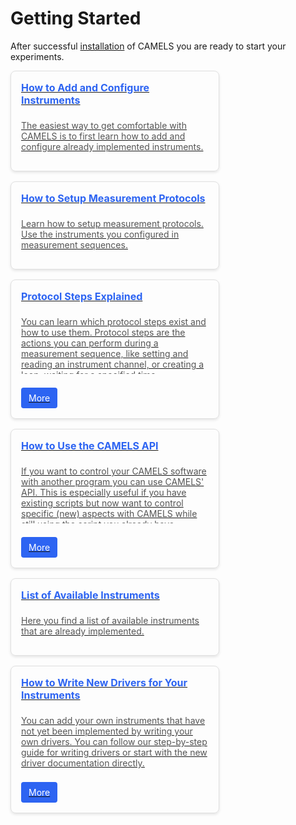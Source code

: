 <style>
.box-container {
  display: flex;
  gap: 16px;
  justify-content: start;
  flex-wrap: wrap;
}

.box {
  border: 1px solid #e0e0e0;
  padding: 16px;
  border-radius: 8px;
  min-width: 200px;
  max-width: 300px;
  flex-grow: 1;
  text-align: left;
  box-shadow: 0 2px 4px rgba(0, 0, 0, 0.1);
  transition: box-shadow 0.3s ease, max-height 0.3s ease; /* Add transition for height */
  position: relative;
  overflow: hidden;
  display: flex;
  flex-direction: column; /* Arrange content in a column */
  justify-content: flex-start; /* Align items at the start */
}

.box:hover {
  box-shadow: 0 4px 8px rgba(0, 0, 0, 0.2);
}

.box-title {
  font-size: 16px;
  font-weight: bold;
  color: #2d64f2;
  text-decoration: none;
  margin-bottom: 8px;
  display: block;
}

.box-content {
  font-size: 14px;
  color: #555;
  max-height: 92px; /* Initial height when not expanded */
  overflow: hidden;
  transition: max-height 0.3s ease; /* Smooth transition for expansion */
}

.box-content.expanded {
  max-height: 500px; /* Expand height when clicked */
}

/* .more-link {
  color: #2d64f2;
  cursor: pointer;
  margin-top: 2px;
  align-self: flex-start;
} */
.more-link {
  color: #ffffff; /* Change text color to white for contrast */
  background-color: #2d64f2; /* Button background color */
  padding: 8px 12px; /* Add padding for button-like appearance */
  margin-top: 8px; /* Add margin to separate it from content */
  border: none; /* Remove default border */
  border-radius: 4px; /* Round the corners */
  cursor: pointer; /* Show pointer cursor on hover */
  font-size: 14px; /* Adjust font size if necessary */
  text-align: center; /* Center the text */
  text-decoration: none; /* Remove underline */
  align-self: flex-start; /* Align to the start of the flex container */
}

.more-link:hover {
  color: #c2c6cf; /* Change text color on hover */
  text-decoration: underline; /* Add underline on hover */
  /* You can add more styles like background color, font weight, etc. */
}
</style>

<script>
function toggleContent(event, element) {
  event.preventDefault(); // Prevent the default link action
  event.stopPropagation(); // Prevent the click from bubbling up to the anchor
  const content = element.previousElementSibling;
  if (content.classList.contains('expanded')) {
    content.classList.remove('expanded');
    element.textContent = 'More';
  } else {
    content.classList.add('expanded');
    element.textContent = 'Less';
  }
}
</script>

# Getting Started

After successful [installation](../installation/installation.md) of CAMELS you are ready to start your experiments.

<div class="box-container">
  <a href="quick_start_install.html" class="box">
    <span class="box-title">How to Add and Configure Instruments</span>
    <p class="box-content">The easiest way to get comfortable with CAMELS is to first learn how to add and configure already implemented instruments.</p>
  </a>

  <a href="quick_start_protocols.html" class="box">
    <span class="box-title">How to Setup Measurement Protocols</span>
    <p class="box-content">Learn how to setup measurement protocols. Use the instruments you configured in measurement sequences.</p>
  </a>

  <a href="../protocol_steps/protocol_steps_landing.html" class="box">
    <span class="box-title">Protocol Steps Explained</span>
    <p class="box-content">You can learn which protocol steps exist and how to use them. Protocol steps are the actions you can perform during a measurement sequence, like setting and reading an instrument channel, or creating a loop, waiting for a specified time.</p>
    <span class="more-link" onclick="toggleContent(event, this)">More</span>
  </a>

  <a href="../api/api_landing.html" class="box">
    <span class="box-title">How to Use the CAMELS API</span>
    <p class="box-content">If you want to control your CAMELS software with another program you can use CAMELS' API. This is especially useful if you have existing scripts but now want to control specific (new) aspects with CAMELS while still using the script you already have.</p>
    <span class="more-link" onclick="toggleContent(event, this)">More</span>
  </a>

  <a href="../instruments/instruments.html" class="box">
    <span class="box-title">List of Available Instruments</span>
    <p class="box-content">Here you find a list of available instruments that are already implemented.</p>
  </a>

  <a href="../programmers_guide/drivers/drivers_tutorial.html" class="box">
    <span class="box-title">How to Write New Drivers for Your Instruments</span>
    <p class="box-content">You can add your own instruments that have not yet been implemented by writing your own drivers. You can follow our step-by-step guide for writing drivers or start with the new driver documentation directly.</p>
    <span class="more-link" onclick="toggleContent(event, this)">More</span>
  </a>
  <br><br>
</div>

<!-- 
### How to Add and Configure Instruments

The easiest way to get comfortable with CAMELS is to first learn [how to add and configure](quick_start_install.md) already implemented instruments.

---

### How to Setup Measurement Protocols

Learn how to [setup measurement protocols](quick_start_protocols.md). Use the instruments you configured in measurement sequences.

---

### Protocol Steps Explained

You can learn which protocol steps exists and how to use them [here](../protocol_steps/protocol_steps_landing.md). Protocol steps are the actions you can perform during a measurement sequence, like setting and reading an instrument channel, or creating a loop, waiting for a specified time, 

---

### How to Use the CAMELS API

If you want to control your CAMELS software with another program you can use [CAMELS' API](../api/api_landing.md). This is especially useful if you have existing scripts but now want to control specific (new) aspects with CAMELS while still using the script you already have.

---

### List of Available Instruments

[Here](../instruments/instruments.rst) you find a list of available instruments that are already implemented.

---

### How to Write New Drivers for Your Instruments

You can add your own instruments that have not yet been implemented by writing your **own drivers**.

You can follow our [step-by-step guide](../programmers_guide/drivers/drivers_tutorial.md) for writing drivers or start with the [new driver documentation](../programmers_guide/instrument_drivers.md) directly. -->
